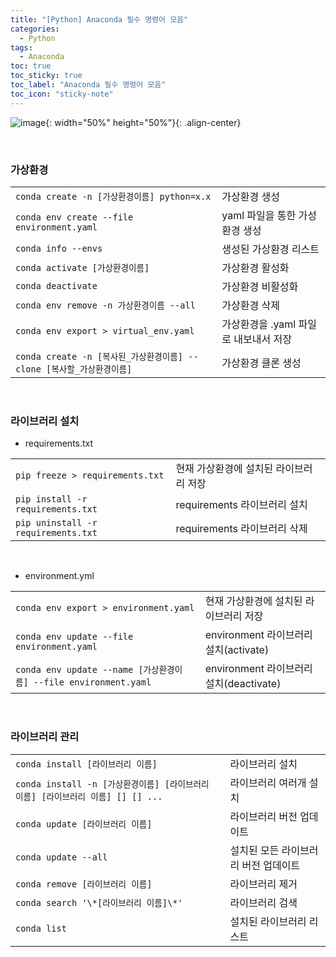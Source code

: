 ```yaml
---
title: "[Python] Anaconda 필수 명령어 모음"
categories:
  - Python
tags:
  - Anaconda
toc: true
toc_sticky: true
toc_label: "Anaconda 필수 명령어 모음"
toc_icon: "sticky-note"
---
```


![image](https://github.com/user-attachments/assets/cfa03df0-2f9b-424e-80e8-4cdbb39ff331){: width="50%" height="50%"}{: .align-center}

<br>

### 가상환경

|||
|:---|:---|
|`conda create -n [가상환경이름] python=x.x`|가상환경 생성|
|`conda env create --file environment.yaml`|yaml 파일을 통한 가성환경 생성|
|`conda info --envs`|생성된 가상환경 리스트|
|`conda activate [가상환경이름]`|가상환경 활성화|
|`conda deactivate`|가상환경 비활성화|
|`conda env remove -n 가상환경이름 --all`|가상환경 삭제|
|`conda env export > virtual_env.yaml`|가상환경을 .yaml 파일로 내보내서 저장|
|`conda create -n [복사된_가상환경이름] --clone [복사할_가상환경이름]`|가상환경 클론 생성|

<br>

### 라이브러리 설치

- requirements.txt
  
|||
|:---|:---|
|`pip freeze > requirements.txt`|현재 가상환경에 설치된 라이브러리 저장|
|`pip install -r requirements.txt`|requirements 라이브러리 설치|
|`pip uninstall -r requirements.txt`|requirements 라이브러리 삭제|

<br>

- environment.yml
  
|||
|:---|:---|
|`conda env export > environment.yaml`|현재 가상환경에 설치된 라이브러리 저장|
|`conda env update --file environment.yaml`|environment 라이브러리 설치(activate)|
|`conda env update --name [가상환경이름] --file environment.yaml`|environment 라이브러리 설치(deactivate)|


<br>

### 라이브러리 관리

|||
|:---|:---|
|`conda install [라이브러리 이름]`|라이브러리 설치|
|`conda install -n [가상환경이름] [라이브러리 이름] [라이브러리 이름] [] [] ...`|라이브러리 여러개 설치|
|`conda update [라이브러리 이름]`|라이브러리 버전 업데이트|
|`conda update --all`|설치된 모든 라이브러리 버전 업데이트|
|`conda remove [라이브러리 이름]`|라이브러리 제거|
|`conda search '\*[라이브러리 이름]\*'`|라이브러리 검색|
|`conda list`|설치된 라이브러리 리스트|
